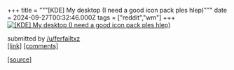 +++
title = """[KDE] My desktop (I need a good icon pack ples hlep)"""
date = 2024-09-27T00:32:46.000Z
tags = ["reddit","wm"]
+++
[![[KDE] My desktop (I need a good icon pack ples hlep)](https://preview.redd.it/73bxbzsmy8rd1.png?width=640&crop=smart&auto=webp&s=11fc07fe2a778882103183e0e3ccf9913dd606bc "[KDE] My desktop (I need a good icon pack ples hlep)")](https://www.reddit.com/r/unixporn/comments/1fqbdmq/kde_my_desktop_i_need_a_good_icon_pack_ples_hlep/)

submitted by [/u/ferfailtxz](https://www.reddit.com/user/ferfailtxz)  
[\[link\]](https://i.redd.it/73bxbzsmy8rd1.png) [\[comments\]](https://www.reddit.com/r/unixporn/comments/1fqbdmq/kde_my_desktop_i_need_a_good_icon_pack_ples_hlep/)

[[source]](https://www.reddit.com/r/unixporn/comments/1fqbdmq/kde_my_desktop_i_need_a_good_icon_pack_ples_hlep/)
